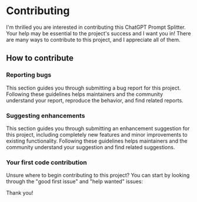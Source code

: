 # Contributing

I'm thrilled you are interested in contributing this ChatGPT Prompt Splitter. Your help may be essential to the project's success and I want you in! There are many ways to contribute to this project, and I appreciate all of them.

## How to contribute

### Reporting bugs

This section guides you through submitting a bug report for this project. Following these guidelines helps maintainers and the community understand your report, reproduce the behavior, and find related reports.

### Suggesting enhancements

This section guides you through submitting an enhancement suggestion for this project, including completely new features and minor improvements to existing functionality. Following these guidelines helps maintainers and the community understand your suggestion and find related suggestions.

### Your first code contribution

Unsure where to begin contributing to this project? You can start by looking through the "good first issue" and "help wanted" issues:

Thank you!